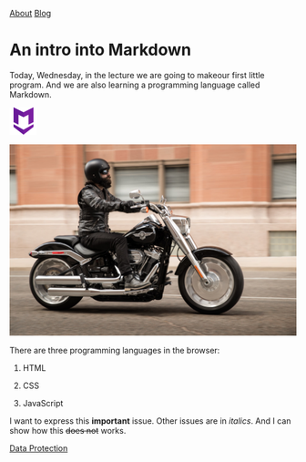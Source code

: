 [About](/about.md)  [Blog](/blog.md)


# An intro into Markdown

Today, Wednesday, in the lecture we are going to makeour first little program. And we are also learning a programming language called Markdown.

![alt text](https://github.com/adam-p/markdown-here/raw/master/src/common/images/icon48.png "Logo Title Text 1")

![Harley driver](i01.jpg)

There are three programming languages in the browser:

1. HTML

1. CSS

1. JavaScript 

I want to express this **important** issue. Other issues are in _italics_. And I can show how this ~~does not~~ works.


[Data Protection](/data-privacy.md) 